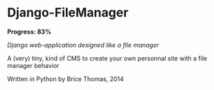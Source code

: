 Django-FileManager
==================
**Progress: 83%**

*Django web-application designed like a file manager*

A (very) tiny, kind of CMS to create your own personnal site with a file manager behavior


Written in Python by Brice Thomas, 2014
